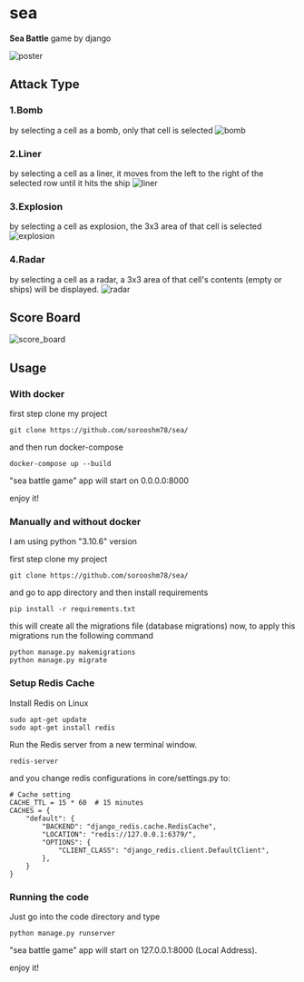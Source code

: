 # sea
**Sea Battle** game by django

![poster](https://drive.google.com/uc?export=view&id=1mYVRIFnfkxq_JAYrexWr2bR9Cz6m8hFU)

## Attack Type

### 1.Bomb 
by selecting a cell as a bomb, only that cell is selected
![bomb](https://drive.google.com/uc?export=view&id=18Q0n9eBxcpj-evRqkcPscIEwc9nCaQWd) 

### 2.Liner
by selecting a cell as a liner, it moves from the left to the right of the selected row until it hits the ship
![liner](https://drive.google.com/uc?export=view&id=1CRw08ymSxv3FQNhoksanvXbb9cywMs1d)

### 3.Explosion
by selecting a cell  as explosion, the 3x3 area of that cell is selected
![explosion](https://drive.google.com/uc?export=view&id=1Lv4Rv9ydUIUW87XYICzvSdiyv_aLXT0y)

### 4.Radar
by selecting a cell as a radar, a 3x3 area of that cell's contents (empty or ships) will be displayed.
![radar](https://drive.google.com/uc?export=view&id=1W80QWSzNipvIGb_7hOmNnsFNO2-tH-zt)

## Score Board
![score_board](https://drive.google.com/uc?export=view&id=19nwceFB9uGtASCkhQrdPWHRpGypwz8WJ)

## Usage

### With docker
first step clone my project
```
git clone https://github.com/sorooshm78/sea/
```
and then run docker-compose
```
docker-compose up --build
```
"sea battle game" app will start on 0.0.0.0:8000

enjoy it!

### Manually and without docker
I am using python "3.10.6" version 

first step clone my project
```
git clone https://github.com/sorooshm78/sea/
```

and go to app directory and then install requirements  
```
pip install -r requirements.txt
```

this will create all the migrations file (database migrations) now, to apply this migrations run the following command
```
python manage.py makemigrations
python manage.py migrate
```
### Setup Redis Cache 
Install Redis on Linux 
```
sudo apt-get update
sudo apt-get install redis
```
Run the Redis server from a new terminal window.
```
redis-server
```
and you change redis configurations in core/settings.py to:
```
# Cache setting
CACHE_TTL = 15 * 60  # 15 minutes
CACHES = {
    "default": {
        "BACKEND": "django_redis.cache.RedisCache",
        "LOCATION": "redis://127.0.0.1:6379/",
        "OPTIONS": {
            "CLIENT_CLASS": "django_redis.client.DefaultClient",
        },
    }
}
```

### Running the code 
Just go into the code directory and type 
```
python manage.py runserver
```
"sea battle game" app will start on 127.0.0.1:8000 (Local Address).
 
enjoy it!
